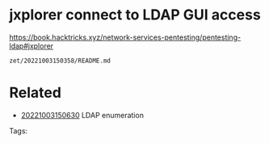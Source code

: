 # jxplorer connect to LDAP GUI access
https://book.hacktricks.xyz/network-services-pentesting/pentesting-ldap#jxplorer

` zet/20221003150358/README.md `

# Related

- [20221003150630](/zet/20221003150630/README.md) LDAP enumeration

Tags:

    
